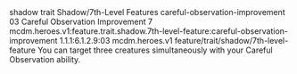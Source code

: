 <ability>
  <metadata>
    <class>shadow</class>
    <feature_type>trait</feature_type>
    <file_dpath>Shadow/7th-Level Features</file_dpath>
    <item_id>careful-observation-improvement</item_id>
    <item_index>03</item_index>
    <item_name>Careful Observation Improvement</item_name>
    <level>7</level>
    <scc>mcdm.heroes.v1:feature.trait.shadow.7th-level-feature:careful-observation-improvement</scc>
    <scdc>1.1.1:6.1.2.9:03</scdc>
    <source>mcdm.heroes.v1</source>
    <type>feature/trait/shadow/7th-level-feature</type>
  </metadata>
  <effects>
    <effect type="mundane">You can target three creatures simultaneously with your Careful Observation ability.</effect>
  </effects>
</ability>
